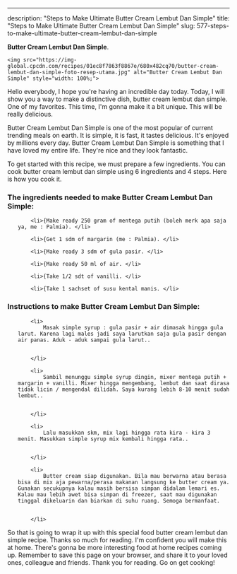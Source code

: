 ---
description: "Steps to Make Ultimate Butter Cream Lembut Dan Simple"
title: "Steps to Make Ultimate Butter Cream Lembut Dan Simple"
slug: 577-steps-to-make-ultimate-butter-cream-lembut-dan-simple

<p>
	<strong>Butter Cream Lembut Dan Simple</strong>. 
	
</p>
<p>
	
	<img src="https://img-global.cpcdn.com/recipes/01ec8f7863f8867e/680x482cq70/butter-cream-lembut-dan-simple-foto-resep-utama.jpg" alt="Butter Cream Lembut Dan Simple" style="width: 100%;">
	
	
</p>
<p>
	Hello everybody, I hope you're having an incredible day today. Today, I will show you a way to make a distinctive dish, butter cream lembut dan simple. One of my favorites. This time, I'm gonna make it a bit unique. This will be really delicious.
</p>
	
<p>
	
</p>
<p>
	Butter Cream Lembut Dan Simple is one of the most popular of current trending meals on earth. It is simple, it is fast, it tastes delicious. It's enjoyed by millions every day. Butter Cream Lembut Dan Simple is something that I have loved my entire life. They're nice and they look fantastic.
</p>

<p>
To get started with this recipe, we must prepare a few ingredients. You can cook butter cream lembut dan simple using 6 ingredients and 4 steps. Here is how you cook it.
</p>

<h3>The ingredients needed to make Butter Cream Lembut Dan Simple:</h3>

<ol>
	
		<li>{Make ready 250 gram of mentega putih (boleh merk apa saja ya, me : Palmia). </li>
	
		<li>{Get 1 sdm of margarin (me : Palmia). </li>
	
		<li>{Make ready 3 sdm of gula pasir. </li>
	
		<li>{Make ready 50 ml of air. </li>
	
		<li>{Take 1/2 sdt of vanilli. </li>
	
		<li>{Take 1 sachset of susu kental manis. </li>
	
</ol>
<p>
	
</p>

<h3>Instructions to make Butter Cream Lembut Dan Simple:</h3>

<ol>
	
		<li>
			Masak simple syrup : gula pasir + air dimasak hingga gula larut. Karena lagi males jadi saya larutkan saja gula pasir dengan air panas. Aduk - aduk sampai gula larut..
			
			
		</li>
	
		<li>
			Sambil menunggu simple syrup dingin, mixer mentega putih + margarin + vanilli. Mixer hingga mengembang, lembut dan saat dirasa tidak licin / mengendal dilidah. Saya kurang lebih 8-10 menit sudah lembut..
			
			
		</li>
	
		<li>
			Lalu masukkan skm, mix lagi hingga rata kira - kira 3 menit. Masukkan simple syrup mix kembali hingga rata..
			
			
		</li>
	
		<li>
			Butter cream siap digunakan. Bila mau berwarna atau berasa bisa di mix aja pewarna/perasa makanan langsung ke butter cream ya. Gunakan secukupnya kalau masih bersisa simpan didalam lemari es. Kalau mau lebih awet bisa simpan di freezer, saat mau digunakan tinggal dikeluarin dan biarkan di suhu ruang. Semoga bermanfaat.
			
			
		</li>
	
</ol>

<p>
	
</p>

<p>
	So that is going to wrap it up with this special food butter cream lembut dan simple recipe. Thanks so much for reading. I'm confident you will make this at home. There's gonna be more interesting food at home recipes coming up. Remember to save this page on your browser, and share it to your loved ones, colleague and friends. Thank you for reading. Go on get cooking!
</p>
